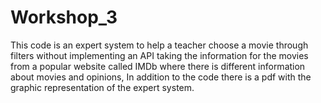 # Workshop_3

This code is an expert system to help a teacher choose a movie through filters without implementing an API taking the information for the movies from a popular website called IMDb where there is different information about movies and opinions, In addition to the code there is a pdf with the graphic representation of the expert system.

